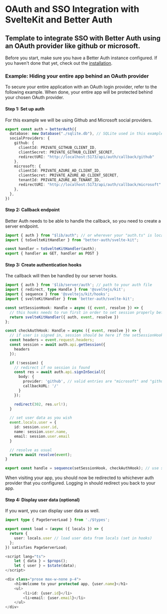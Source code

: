 # OAuth and SSO Integration with SvelteKit and Better Auth
## Template to integrate SSO with Better Auth using an OAuth provider like github or microsoft.

Before you start, make sure you have a Better Auth instance configured. If you haven't done that yet, check out the [installation](https://www.better-auth.com/docs/installation).

### Example: Hiding your entire app behind an OAuth provider

To secure your entire application with an OAuth login provider, refer to the following example. When done, your entire app will be protected behind your chosen OAuth provider.

#### Step 1: Set up auth

For this example we will be using Github and Microsoft social providers. 

```ts title="auth.ts"
export const auth = betterAuth({
  database: new Database("./sqlite.db"), // SQLite used in this example
  socialProviders: {
    github: {
      clientId: PRIVATE_GITHUB_CLIENT_ID,
      clientSecret: PRIVATE_GITHUB_CLIENT_SECRET,
      redirectURI: "http://localhost:5173/api/auth/callback/github"
    },
    microsoft: {
      clientId: PRIVATE_AZURE_AD_CLIENT_ID,
      clientSecret: PRIVATE_AZURE_AD_CLIENT_SECRET,
      tenantId: PRIVATE_AZURE_AD_TENANT_ID,
      redirectURI: "http://localhost:5173/api/auth/callback/microsoft"
    },
  },
})
```

#### Step 2: Callback endpoint

Better Auth needs to be able to handle the callback, so you need to create a server endpoint.

```ts title="~/src/routes/api/auth/[...all]/+server.ts"
import { auth } from "$lib/auth"; // or wherever your "auth.ts" is located
import { toSvelteKitHandler } from "better-auth/svelte-kit";

const handler = toSvelteKitHandler(auth);
export { handler as GET, handler as POST }
```

#### Step 3: Create authentication hooks

The callback will then be handled by our server hooks.

```ts title="hooks.server.ts"
import { auth } from '$lib/server/auth'; // path to your auth file
import { redirect, type Handle } from '@sveltejs/kit';
import { sequence } from '@sveltejs/kit/hooks';
import { svelteKitHandler } from 'better-auth/svelte-kit';

const setSessionHook: Handle = async ({ event, resolve }) => {
  // this hooks needs to run first in order to set session properly before running the next hook
  return svelteKitHandler({ auth, event, resolve })
};

const checkAuthHook: Handle = async ({ event, resolve }) => {
  // if user is signed in, session should be here if the setSessionHook hook has been run
  const headers = event.request.headers;
  const session = await auth.api.getSession({
    headers
  });

  if (!session) {
    // redirect if no session is found
    const res = await auth.api.signInSocial({
      body: {
        provider: 'github', // valid entries are "microsoft" and "github"
        callbackURL: '/'
      }
    });

    redirect(302, res.url!);
  }

  // set user data as you wish
  event.locals.user = {
    id: session.user.id,
    name: session.user.name,
    email: session.user.email
  }

  // resolve as usual
  return await resolve(event);
}

export const handle = sequence(setSessionHook, checkAuthHook); // use sequence to run consecutive handle functions
```

When visiting your app, you should now be redirected to whichever auth provider that you configured. Logging in should redirect you back to your app.

#### Step 4: Display user data (optional)

If you want, you can display user data as well.

```ts title="+page.server.ts"
import type { PageServerLoad } from './$types';

export const load = (async ({ locals }) => {
  return {
    user: locals.user // load user data from locals (set in hooks)
  };
}) satisfies PageServerLoad;
```

```ts title="+page.svelte"
<script lang="ts">
	let { data } = $props();
	let { user } = $state(data);
</script>

<div class="prose max-w-none p-4">
	<h1>Welcome to your protected app, {user.name}</h1>
	<ul>
		<li>id: {user.id}</li>
		<li>email: {user.email}</li>
	</ul>
</div>
```

